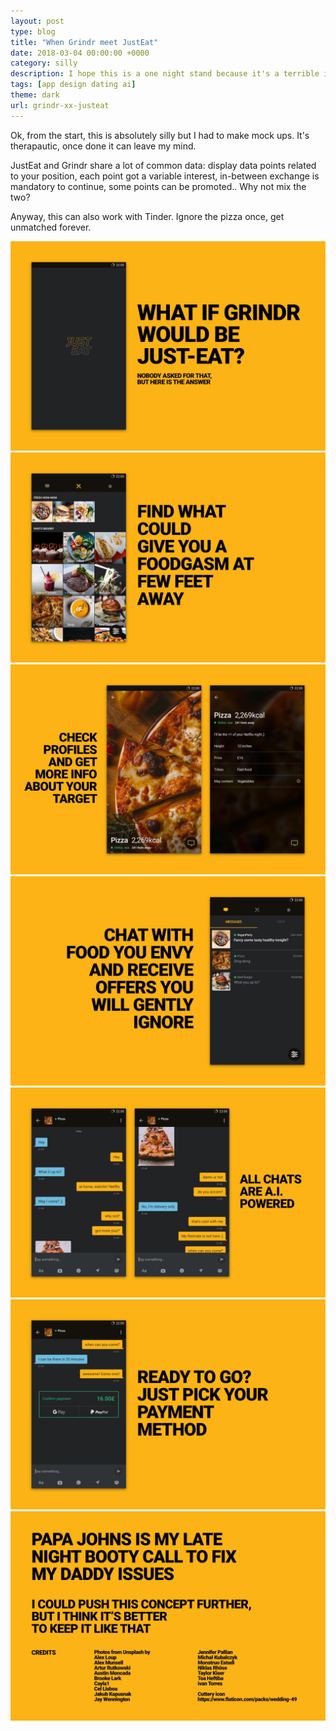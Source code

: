 ```yaml
---
layout: post
type: blog
title: "When Grindr meet JustEat"
date: 2018-03-04 00:00:00 +0000
category: silly
description: I hope this is a one night stand because it's a terrible idea
tags: [app design dating ai]
theme: dark
url: grindr-xx-justeat
---
```

Ok, from the start, this is absolutely silly but I had to make mock ups. It's therapautic, once done it can leave my mind.

JustEat and Grindr share a lot of common data: display data points related to your position, each point got a variable interest, in-between exchange is mandatory to continue, some points can be promoted.. Why not mix the two?

Anyway, this can also work with Tinder. Ignore the pizza once, get unmatched forever.

![Grindr splash screen using the Just Eat logo](/data/blog/justgrindr_01_Home.png)
![Grindr feel showing profile of delicious food instead of men](/data/blog/justgrindr_02_Feed.jpg)
![Profile views showing specs about food. Like calories, category and price](/data/blog/justgrindr_03_Profile.jpg)
![Inbox with promoted articles](/data/blog/justgrindr_04_MessageBox.jpg)
![Chat with food, everything is AI powered](/data/blog/justgrindr_05_Chat.jpg)
![Confirm payment method to purchase](/data/blog/justgrindr_06_Chat.png)
![Credits](/data/blog/justgrindr_07_Credits.png)
